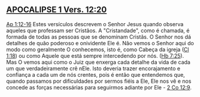 ## [APOCALIPSE 1 Vers. 12:20](http://bibliaonline.com.br/acf/ap/1/12-20) 

[Ap 1:12-16](http://bibliaonline.com.br/acf/ap/1/12-16) Estes versículos descrevem o Senhor Jesus quando observa aqueles que professam ser Cristãos. A &quot;Cristandade&quot;, como é chamada, é formada de todas as pessoas que se denominam Cristãs. O Senhor nos dá detalhes de quão poderoso e onividente Ele é. Não vemos o Senhor aqui do modo como geralmente O conhecemos, isto é, como Cabeça da igreja ([Cl 1:18](http://bibliaonline.com.br/acf/cl/1/18)) ou como Aquele que está sempre intercedendo por nós. ([Hb 7:25](http://bibliaonline.com.br/acf/hb/7/25)). Mas O vemos aqui como o Juiz que enxerga cada detalhe da vida de cada um que verdadeiramente crê nEle. Isto deveria trazer encorajamento e confiança a cada um de nós crentes, pois é então que entendemos que, quando passamos por dificuldades por sermos fiéis a Ele, Ele nos vê e nos concede as forças necessárias para seguirmos adiante por Ele - [2 Co 12:9](http://bibliaonline.com.br/acf/2co/12/9).